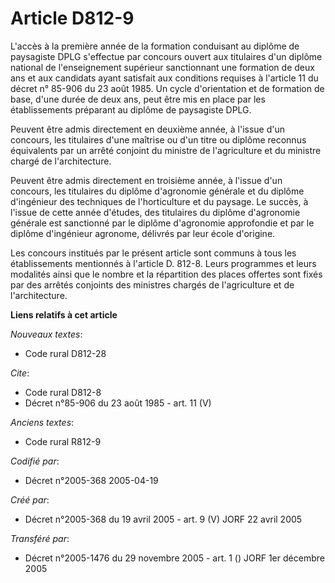 # Article D812-9

L'accès à la première année de la formation conduisant au diplôme de paysagiste DPLG s'effectue par concours ouvert aux
titulaires d'un diplôme national de l'enseignement supérieur sanctionnant une formation de deux ans et aux candidats ayant
satisfait aux conditions requises à l'article 11 du décret n° 85-906 du 23 août 1985. Un cycle d'orientation et de formation
de base, d'une durée de deux ans, peut être mis en place par les établissements préparant au diplôme de paysagiste DPLG.

Peuvent être admis directement en deuxième année, à l'issue d'un concours, les titulaires d'une maîtrise ou d'un titre ou
diplôme reconnus équivalents par un arrêté conjoint du ministre de l'agriculture et du ministre chargé de l'architecture.

Peuvent être admis directement en troisième année, à l'issue d'un concours, les titulaires du diplôme d'agronomie générale et
du diplôme d'ingénieur des techniques de l'horticulture et du paysage. Le succès, à l'issue de cette année d'études, des
titulaires du diplôme d'agronomie générale est sanctionné par le diplôme d'agronomie approfondie et par le diplôme
d'ingénieur agronome, délivrés par leur école d'origine.

Les concours institués par le présent article sont communs à tous les établissements mentionnés à l'article D. 812-8. Leurs
programmes et leurs modalités ainsi que le nombre et la répartition des places offertes sont fixés par des arrêtés conjoints
des ministres chargés de l'agriculture et de l'architecture.

**Liens relatifs à cet article**

_Nouveaux textes_:

  - Code rural D812-28

_Cite_:

  - Code rural D812-8
  - Décret n°85-906 du 23 août 1985 - art. 11 (V)

_Anciens textes_:

  - Code rural R812-9

_Codifié par_:

  - Décret n°2005-368 2005-04-19

_Créé par_:

  - Décret n°2005-368 du 19 avril 2005 - art. 9 (V) JORF 22 avril 2005

_Transféré par_:

  - Décret n°2005-1476 du 29 novembre 2005 - art. 1 () JORF 1er décembre 2005
